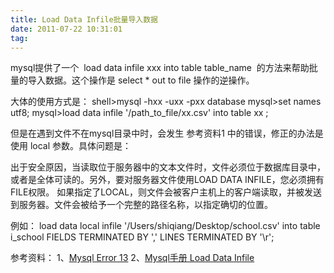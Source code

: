 ```yaml
---
title: Load Data Infile批量导入数据
date: 2011-07-22 10:31:01
tag: 
---
```


mysql提供了一个  load data infile xxx into table table_name  的方法来帮助批量的导入数据。这个操作是 select * out to file 操作的逆操作。


大体的使用方式是：
shell>mysql -hxx -uxx -pxx database
mysql>set names utf8;
mysql>load data infile '/path_to_file/xx.csv' into table xx ;


但是在遇到文件不在mysql目录中时，会发生 参考资料1 中的错误，修正的办法是使用 local 参数。具体问题是：


出于安全原因，当读取位于服务器中的文本文件时，文件必须位于数据库目录中，或者是全体可读的。另外，要对服务器文件使用LOAD DATA INFILE，您必须拥有FILE权限。
如果指定了LOCAL，则文件会被客户主机上的客户端读取，并被发送到服务器。文件会被给予一个完整的路径名称，以指定确切的位置。


例如：
load data local infile '/Users/shiqiang/Desktop/school.csv' into table i_school FIELDS TERMINATED BY ',' LINES TERMINATED BY '\r';


参考资料：
1、[Mysql Error 13](http://www.cublog.cn/u/7040/showart_2062246.html)
2、[Mysql手册 Load Data Infile](http://dev.mysql.com/doc/refman/5.1/zh/sql-syntax.html#load-data)













